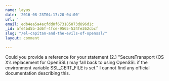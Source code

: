 ```yaml
---
name: layus
date: '2016-08-23T04:17:20-04:00'
url: ''
email: edb4ea5a4acfdd0f673185073d896d1c
_id: afe4bd5b-3d6f-4fce-9565-534fe362cbcf
slug: "/el-capitan-and-the-evils-of-openssl/"
layout: comment

---
```


Could you provide a reference for your statement (2.) "SecureTransport (OS X’s replacement for OpenSSL) may fall back to using OpenSSL if the environment variable SSL_CERT_FILE is set." I cannot find any official documentation describing this.
